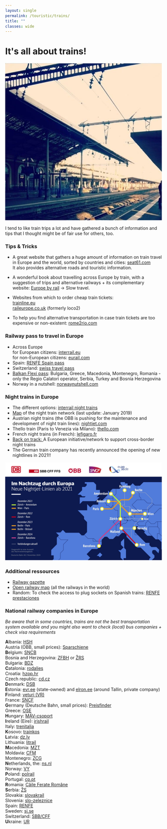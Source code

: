 ```yaml
---
layout: single
permalink: /touristic/trains/
title: ""
classes: wide
---
```


# It's all about trains!

<img src="/assets/images/trains.jpg" alt="Train"> 

I tend to like train trips a lot and have gathered a bunch of information and tips that I thought might be of fair use for others, too. <br>

### Tips & Tricks

- A great website that gathers a huge amount of information on train travel in Europe and the world, sorted by countries and cities: [seat61.com](https://www.seat61.com/)  <br>
It also provides alternative roads and touristic information.

- A wonderful book about travelling across Europe by train, with a suggestion of trips and alternative railways + its complementary website: [Europe by rail](https://www.europebyrail.eu/about-the-book/) -> Slow travel. 

- Websites from which to order cheap train tickets: <br>
[trainline.eu](https://www.trainline.eu/) <br>
[raileurope.co.uk](https://raileurope.co.uk/) (formerly loco2)

- To help you find alternative transportation in case train tickets are too expensive or non-existent: 
[rome2rio.com](https://www.rome2rio.com/)

### Railway pass to travel in Europe
- Across Europe <br>
 for European citizens: [interrail.eu](https://www.interrail.eu/fr) <br>
 for non-European citizens: [eurail.com](https://www.eurail.com/en)
- Spain: [RENFE Spain pass](http://www.renfe.com/EN/viajeros/viajes_internacionales/spainpass/index.html) <br>
- Switzerland: [swiss travel pass](https://www.myswissalps.com/swisstravelpass) <br>
- [Balkan Flexi pass](http://www.bdz.bg/en/offers/balkan-flexipass.html): Bulgaria, Greece, Macedonia, Montenegro, Romania -only the Regio Calatori operator, Serbia, Turkey and Bosnia Herzegovina <br>
- Norway in a nutshell: [norwaynutshell.com](https://www.norwaynutshell.com/original-tour/)


### Night trains in Europe
- The different options: [interrail night trains](https://www.interrail.eu/en/plan-your-trip/trains-europe/night-trains) <br>
- [Map](https://upload.wikimedia.org/wikipedia/commons/c/cb/Map_night_trains_in_europe.png) of the night train network (last update: January 2019) <br>
- Austrian night trains (the OBB is pushing for the maintenance and development of night train lines): [nightjet.com](https://www.nightjet.com/en/) <br>
- Thello train (Paris to Venezia via Milano): [thello.com](https://www.thello.com/en/) <br>
- French night trains (in French): [lefigaro.fr](https://www.lefigaro.fr/voyages/cinq-trains-de-nuit-que-l-on-peut-encore-emprunter-depuis-paris-20190821)
- [Back on track: ](https://back-on-track.eu/) A European initiative/network to support cross-border night trains
- The German train company has recently announced the opening of new nightlines in 2021!!

<img src="/assets/images/nighttrains_DB.jpg" alt="Map with the new nighttrain lines and their operational year. They will connect Germany to Switzerland, the Netherlands, Italy, France, Spain, Austria, Belgium."> 


### Additional ressources
- [Railway gazette](https://www.railwaygazette.com/) <br>
- [Open railway map](https://www.openrailwaymap.org/) (all the railways in the world)
- Random: To check the access to plug sockets on Spanish trains: [RENFE prestaciones](http://www.renfe.com/viajeros/nuestros_trenes/md449_prestaciones.html)


### National railway companies in Europe 
*Be aware that in some countries, trains are not the best transportation system available and you might also want to check (local) bus companies + check visa requirements*

**A**lbania: [HSH](https://hsh.com.al/) <br>
Austria (OBB, small prices): [Sparschiene](https://www.oebb.at/en/tickets-kundenkarten/oesterreich-europa/sparschiene.html) <br>
**B**elgium: [SNCB](https://www.belgiantrain.be/fr) <br>
Bosnia and Herzegovina: [ZFBH](https://www.zfbh.ba/en/) or [ŽRS](https://www.zrs-rs.com/) <br>
Bulgaria: [BDZ](http://www.bdz.bg/en/) <br>
**C**atalonia: [rodalies](http://rodalies.gencat.cat/en/horaris/) <br>
Croatia: [hzpp.hr](www.hzpp.hr)  <br>
Czech republic: [cd.cz](https://www.cd.cz/en/) <br>
**D**enmark: [DSB](https://www.dsb.dk) <br>
**E**stonia: [evr.ee](http://www.evr.ee/en/home) (state-owned) and [elron.ee](https://elron.ee/en/) (around Tallin, private company) <br>
**F**inland: [veturi (VR)](https://www.vr.fi/cs/vr/en/frontpage) <br>
France: [SNCF](https://www.oui.sncf/) <br>
**G**ermany (Deutsche Bahn, small prices): [Preisfinder](https://ps.bahn.de/preissuche/preissuche/psc_start.post?dbkanal_007=L01_S01_D001_KIN0014_sparpreisfinder-content-button_LZ03#stay) <br>
Greece: [OSE](https://www.ose.gr/en/) <br>
**H**ungary: [MÁV-csoport](https://www.mavcsoport.hu/en) <br>
**I**reland (Eire): [irishrail](https://www.irishrail.ie) <br>
Italy: [trenitalia](https://www.trenitalia.com/) <br>
**K**osovo: [trainkos](http://www.trainkos.com/) <br>
**L**atvia: [dz.lv](https://www.ldz.lv)  <br>
Lithuania: [litrail](http://www.litrail.lt/en/home) <br>
**M**acedonia: [MZT](https://mzt.mk/?lang=mk) <br>
Moldavia: [CFM](http://www.railway.md/) <br>
Montenegro: [ZCG](http://www.zcg-prevoz.me/) <br>
**N**etherlands, the: [ns.nl](https://www.ns.nl/en) <br>
Norway: [VY](https://www.vy.no) <br>
**P**oland: [polrail](https://www.polrail.com) <br>
Portugal: [cp.pt](https://www.cp.pt)  <br>
**R**omania: [Căile Ferate Române](https://www.cfrcalatori.ro/en/) <br>
**S**erbia: [ŽS](http://serbianrailways.com/) <br>
Slovakia: [slovakrail](https://www.slovakrail.sk) <br>
Slovenia: [slo-zeleznice](https://www.slo-zeleznice.si/en/passenger-transport) <br>
Spain: [RENFE](https://venta.renfe.com/)  <br>
Sweden: [sj.se](https://www.sj.se)  <br>
Switzerland: [SBB/CFF](https://www.sbb.ch/fr/home.html) <br>
**U**kraine: [UR](https://www.uz.gov.ua/en/)

